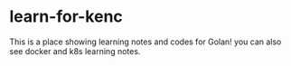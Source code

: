 # learn-for-kenc
This is a place showing learning notes and codes for Golan!
you can also see docker and k8s learning notes.

